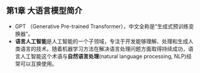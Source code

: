 ## 第1章 大语言模型简介
- GPT （Generative Pre-trained Transformer），中文全称是“生成式预训练变换器”。
- **语言人工智能**是人工智能的一个子领域，专注于开发能够理解、处理和生成人类语言的技术。随着机器学习方法在解决语言处理问题方面取得持续成功，语言人工智能这个术语与**自然语言处理**(natural language processing, NLP)经常可以互换使用。